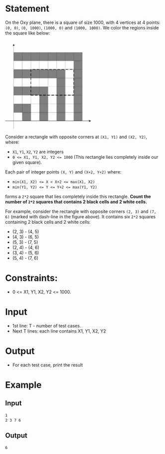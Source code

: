 # Statement

On the Oxy plane, there is a square of size 1000, with 4 vertices at 4 points: `(0, 0)`, `(0, 1000)`, `(1000, 0)` and `(1000, 1000)`. We color the regions inside the square like below:

![Illustration](./Figure1.png)

Consider a rectangle with opposite corners at `(X1, Y1)` and `(X2, Y2)`, where:

- `X1`, `Y1`, `X2`, `Y2` are integers
- `0 <= X1, Y1, X2, Y2 <= 1000` (This rectangle lies completely inside our given square).

Each pair of integer points `(X, Y)` and `(X+2, Y+2)` where:

- `min(X1, X2) <= X < X+2 <= max(X1, X2)`
- `min(Y1, Y2) <= Y <= Y+2 <= max(Y1, Y2)`

forms a `2*2` square that lies completely inside this rectangle. **Count the number of `2*2` squares that contains 2 black cells and 2 white cells.**

For example, consider the rectangle with opposite corners `(2, 3)` and `(7, 6)` (marked with dash-line in the figure above). It contains six `2*2` squares containing 2 black cells and 2 white cells:

- (2, 3) - (4, 5)
- (4, 3) - (6, 5)
- (5, 3) - (7, 5)
- (2, 4) - (4, 6)
- (3, 4) - (5, 6)
- (5, 4) - (7, 6)

# Constraints:

- 0 <= X1, Y1, X2, Y2 <= 1000.

# Input
- 1st line: T - number of test cases.
- Next T lines: each line contains X1, Y1, X2, Y2

# Output
- For each test case, print the result

# Example
## Input
```
1
2 3 7 6
```

## Output
```
6
```
